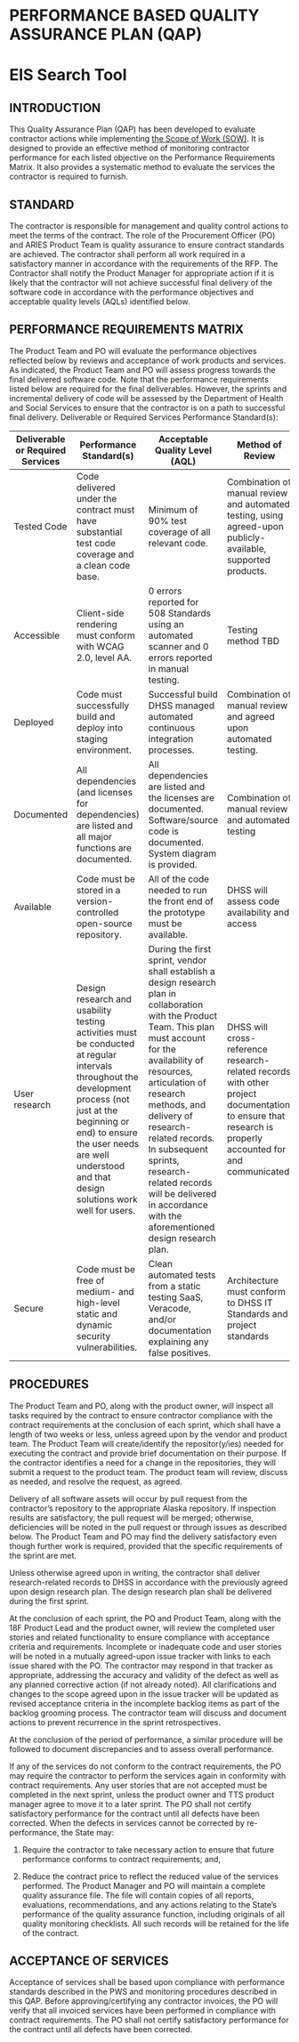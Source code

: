 # PERFORMANCE BASED QUALITY ASSURANCE PLAN (QAP) 
# EIS Search Tool 
## INTRODUCTION
This Quality Assurance Plan (QAP) has been developed to evaluate contractor actions while implementing [the Scope of Work (SOW)](1-Request-for-Proposals.md#section-3-scope-of-work--contract-information). It is designed to provide an effective method of monitoring contractor performance for each listed objective on the Performance Requirements Matrix. It also provides a systematic method to evaluate the services the contractor is required to furnish.

## STANDARD
The contractor is responsible for management and quality control actions to meet the terms of the contract. The role of the Procurement Officer (PO) and ARIES Product Team is quality assurance to ensure contract standards are achieved. The contractor shall perform all work required in a satisfactory manner in accordance with the requirements of the RFP. The Contractor shall notify the Product Manager for appropriate action if it is likely that the contractor will not achieve successful final delivery of the software code in accordance with the performance objectives and acceptable quality levels (AQLs) identified below.

## PERFORMANCE REQUIREMENTS MATRIX
The Product Team and PO will evaluate the performance objectives reflected below by reviews and acceptance of work products and services. As indicated, the Product Team and PO will assess progress towards the final delivered software code. Note that the performance requirements listed below are required for the final deliverables. However, the sprints and incremental delivery of code will be assessed by the Department of Health and Social Services to ensure that the contractor is on a path to successful final delivery.
Deliverable or Required Services Performance Standard(s):

**Deliverable or Required Services** | **Performance Standard(s)** | **Acceptable Quality Level (AQL)** | **Method of Review**
--- | --- | --- | ---
Tested Code | Code delivered under the contract must have substantial test code coverage and a clean code base. | Minimum of 90% test coverage of all relevant code. | Combination of manual review and automated testing, using agreed-upon publicly-available, supported products. 
Accessible | Client-side rendering must conform with WCAG 2.0, level AA. | 0 errors reported for 508 Standards using an automated scanner and 0 errors reported in manual testing. | Testing method TBD
Deployed | Code must successfully build and deploy into staging environment. | Successful build DHSS managed automated continuous integration processes. | Combination of manual review and agreed upon automated testing.
Documented | All dependencies (and licenses for dependencies) are listed and all major functions are documented. | All dependencies are listed and the licenses are documented. Software/source code is documented. System diagram is provided. | Combination of manual review and automated testing
Available | Code must be stored in a version-controlled open-source repository. | All of the code needed to run the front end of the prototype must be available. | DHSS will assess code availability and access
User research | Design research and usability testing activities must be conducted at regular intervals throughout the development process (not just at the beginning or end) to ensure the user needs are well understood and that design solutions work well for users. | During the first sprint, vendor shall establish a design research plan in collaboration with the Product Team. This plan must account for the availability of resources, articulation of research methods, and delivery of research-related records. In subsequent sprints, research-related records will be delivered in accordance with the aforementioned design research plan. | DHSS will cross-reference research-related records with other project documentation to ensure that research is properly accounted for and communicated.
Secure | Code must be free of medium- and high-level static and dynamic security vulnerabilities. | Clean automated tests from a static testing SaaS, Veracode, and/or documentation explaining any false positives. | Architecture must conform to DHSS IT Standards and project standards |[https://pages.18f.gov/before-you-ship/](https://pages.18f.gov/before-you-ship/).

## PROCEDURES
The Product Team and PO, along with the product owner, will inspect all tasks required by the contract to ensure contractor compliance with the contract requirements at the conclusion of each sprint, which shall have a length of two weeks or less, unless agreed upon by the vendor and product team.
The Product Team will create/identify the repositor(y/ies) needed for executing the contract and provide brief documentation on their purpose.  If the contractor identifies a need for a change in the repositories, they will submit a request to the product team.  The product team will review, discuss as needed, and resolve the request, as agreed. 

Delivery of all software assets will occur by pull request from the contractor’s repository to the appropriate Alaska repository. If inspection results are satisfactory, the pull request will be merged; otherwise, deficiencies will be noted in the pull request or through issues as described below. The Product Team and PO may find the delivery satisfactory even though further work is required, provided that the specific requirements of the sprint are met.
 
Unless otherwise agreed upon in writing, the contractor shall deliver research-related records to DHSS in accordance with the previously agreed upon design research plan. The design research plan shall be delivered during the first sprint.

At the conclusion of each sprint, the PO and Product Team, along with the 18F Product Lead and the product owner, will review the completed user stories and related functionality to ensure compliance with acceptance criteria and requirements. Incomplete or inadequate code and user stories will be noted in a mutually agreed-upon issue tracker with links to each issue shared with the PO. The contractor may respond in that tracker as appropriate, addressing the accuracy and validity of the defect as well as any planned corrective action (if not already noted). All clarifications and changes to the scope agreed upon in the issue tracker will be updated as revised acceptance criteria in the incomplete backlog items as part of the backlog grooming process.  The contractor team will discuss and document actions to prevent recurrence in the sprint retrospectives.

At the conclusion of the period of performance, a similar procedure will be followed to document discrepancies and to assess overall performance.

If any of the services do not conform to the contract requirements, the PO may require the contractor to perform the services again in conformity with contract requirements. Any user stories that are not accepted must be completed in the next sprint, unless the product owner and TTS product manager agree to move it to a later sprint. The PO shall not certify satisfactory performance for the contract until all defects have been corrected. When the defects in services cannot be corrected by re-performance, the State may:

1. Require the contractor to take necessary action to ensure that future performance conforms to contract requirements; and,

2. Reduce the contract price to reflect the reduced value of the services performed. The Product Manager and PO will maintain a complete quality assurance file. The file will contain copies of all reports, evaluations, recommendations, and any actions relating to the State’s performance of the quality assurance function, including originals of all quality monitoring checklists. All such records will be retained for the life of the contract. 

## ACCEPTANCE OF SERVICES
Acceptance of services shall be based upon compliance with performance standards described in the PWS and monitoring procedures described in this QAP. Before approving/certifying any contractor invoices, the PO will verify that all invoiced services have been performed in compliance with contract requirements. The PO shall not certify satisfactory performance for the contract until all defects have been corrected.
